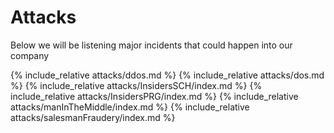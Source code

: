 # Attacks
Below we will be listening major incidents that could happen into our company

{% include_relative attacks/ddos.md %}
{% include_relative attacks/dos.md %}
{% include_relative attacks/InsidersSCH/index.md %}
{% include_relative attacks/InsidersPRG/index.md %}
{% include_relative attacks/manInTheMiddle/index.md %}
{% include_relative attacks/salesmanFraudery/index.md %}
